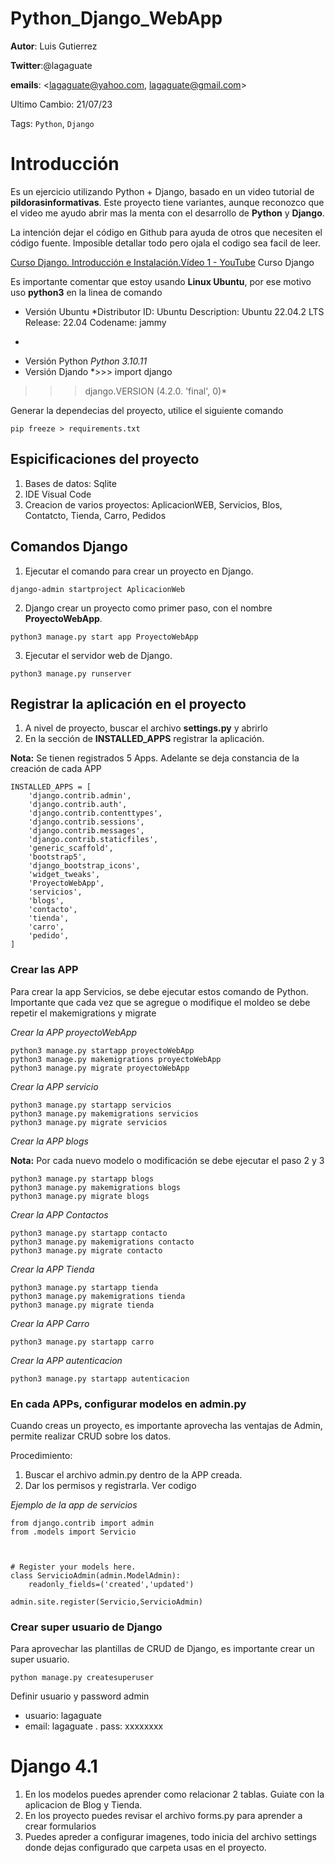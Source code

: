 Python_Django_WebApp
========================

**Autor**: Luis Gutierrez

**Twitter**:@lagaguate

**emails**: <lagaguate@yahoo.com, lagaguate@gmail.com>

Ultimo Cambio: 21/07/23

Tags: `Python`, `Django`

# Introducción

Es un ejercicio utilizando Python + Django, basado en un video tutorial de **pildorasinformativas**.  Este proyecto tiene variantes, aunque reconozco que el video me ayudo abrir mas la menta con el desarrollo  de **Python** y **Django**.

La intención dejar el código en Github para ayuda de otros que necesiten el código fuente.  Imposible detallar todo pero ojala el codigo sea facil de leer.

[Curso Django. Introducción e Instalación.Vídeo 1 - YouTube](https://www.youtube.com/watch?v=7XO1AzwkPPE&list=PLU8oAlHdN5BmfvwxFO7HdPciOCmmYneAB) Curso Django

Es importante comentar que estoy usando **Linux Ubuntu**, por ese motivo uso **python3** en la linea de comando

- Versión Ubuntu
*Distributor ID: Ubuntu
Description: Ubuntu 22.04.2 LTS
Release: 22.04
Codename: jammy

*

- Versión Python
*Python 3.10.11*
- Versión Djando
*>>> import django

>>> django.VERSION
(4.2.0. 'final', 0)*

Generar la dependecias del proyecto, utilice el siguiente comando
```
pip freeze > requirements.txt
```

## Espicificaciones del proyecto
1. Bases de datos: Sqlite
2. IDE Visual Code 
3. Creacion de varios proyectos:  AplicacionWEB, Servicios, Blos, Contatcto, Tienda, Carro, Pedidos

## Comandos Django

1. Ejecutar el comando para crear un proyecto en Django.

```
django-admin startproject AplicacionWeb
```

2. Django crear un proyecto como primer paso, con el nombre  **ProyectoWebApp**.

```
python3 manage.py start app ProyectoWebApp
```

3. Ejecutar el servidor web de Django.

```
python3 manage.py runserver
```

## Registrar la aplicación en el proyecto

1. A nivel de proyecto, buscar el archivo **settings.py** y abrirlo
2. En la sección de **INSTALLED_APPS** registrar la aplicación.   

**Nota:** Se tienen registrados 5 Apps.  Adelante se deja constancia de la creación de cada APP

```
INSTALLED_APPS = [
    'django.contrib.admin',
    'django.contrib.auth',
    'django.contrib.contenttypes',
    'django.contrib.sessions',
    'django.contrib.messages',
    'django.contrib.staticfiles',
    'generic_scaffold',
    'bootstrap5',
    'django_bootstrap_icons',
    'widget_tweaks',
    'ProyectoWebApp',
    'servicios',
    'blogs',
    'contacto',
    'tienda',
    'carro',
    'pedido',
]
```

### Crear las APP 

Para crear la app Servicios, se debe ejecutar estos comando de Python.   Importante que cada vez que se agregue o modifique el moldeo se debe repetir el makemigrations y  migrate

 *Crear la APP proyectoWebApp*
```
python3 manage.py startapp proyectoWebApp
python3 manage.py makemigrations proyectoWebApp
python3 manage.py migrate proyectoWebApp
```


 *Crear la APP servicio*
```
python3 manage.py startapp servicios
python3 manage.py makemigrations servicios
python3 manage.py migrate servicios
```

 *Crear la APP blogs*

**Nota:** Por cada nuevo modelo o modificación se debe ejecutar el paso 2 y 3

```
python3 manage.py startapp blogs
python3 manage.py makemigrations blogs
python3 manage.py migrate blogs
```

 *Crear la APP Contactos*

```
python3 manage.py startapp contacto
python3 manage.py makemigrations contacto
python3 manage.py migrate contacto
```

 *Crear la APP Tienda*

```
python3 manage.py startapp tienda
python3 manage.py makemigrations tienda
python3 manage.py migrate tienda

```

 *Crear la APP Carro*

```
python3 manage.py startapp carro
```
 *Crear la APP autenticacion*

```
python3 manage.py startapp autenticacion
```

### En cada APPs, configurar modelos en  admin.py

Cuando creas un proyecto, es importante aprovecha las ventajas de Admin, permite realizar CRUD sobre los datos.

Procedimiento:

1. Buscar el archivo admin.py dentro de la APP creada.
2. Dar los permisos y registrarla. Ver codigo

*Ejemplo de la app de servicios*
```
from django.contrib import admin
from .models import Servicio



# Register your models here.
class ServicioAdmin(admin.ModelAdmin):
    readonly_fields=('created','updated')

admin.site.register(Servicio,ServicioAdmin)
```

### Crear super usuario de Django

Para aprovechar las plantillas de CRUD de Django, es importante crear un super usuario.  

```
python manage.py createsuperuser
```

Definir usuario y password admin

- usuario: lagaguate
- email: lagaguate
. pass: xxxxxxxx


#  Django 4.1
1.  En los modelos puedes aprender como relacionar 2 tablas.  Guiate con la aplicacion de Blog y Tienda.
2.  En los proyecto puedes revisar el archivo forms.py para aprender a crear formularios 
3.  Puedes apreder a configurar imagenes, todo inicia del archivo settings donde dejas configurado que carpeta usas en el proyecto.
